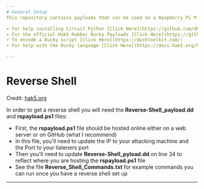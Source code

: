```yaml
---
# General Setup 
This repository contains payloads that can be used on a Raspberry Pi Pico using Circuit Python. These payloads can also be used for Hak5 Rubber Ducky's but you'll need to encode the payload instead.

- For help installing Circuit Python [Click Here](https://github.com/dbisu/pico-ducky)
- For the official Hak5 Rubber Ducky Payloads [Click Here](https://github.com/hak5/usbrubberducky-payloads)
- To encode a Ducky script [Click Here](https://ducktoolkit.com/)
- For help with the Ducky language [Click Here](https://docs.hak5.org/hc/en-us/articles/360010555153-Ducky-Script-the-USB-Rubber-Ducky-language)

---
```


# Reverse Shell
Credit: [hak5.org](https://docs.hak5.org/hc/en-us/articles/360010555233-How-to-Get-a-Reverse-Shell-in-3-Seconds-with-the-USB-Rubber-Ducky)

In order to get a reverse shell you will need the **Reverse-Shell_payload.dd** and **rspayload.ps1** files:
- First, the **rspayload.ps1** file should be hosted online either on a web server or on GitHub (what I recommend)
- In this file, you'll need to update the IP to your attacking machine and the Port to your listeners port
- Then you'll need to update **Reverse-Shell_pyload.dd** on line 34 to reflect where you are hosting the **rspayload.ps1** file
- See the file **Reverse_Shell_Commands.txt** for example commands you can run once you have a reverse shell set up
---
